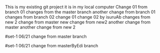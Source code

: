 This is my existing git project 
it is in my local computer
Change 01 from branch 01
changes from the master branch
another change from branch 01
changes from branch 02
change 01
change 02 by isuruAb
changes from new 2
change from master
new change from new2
another change from master
another change from new 2

#set-1 06/21
change from master branch

#set-1 06/21
change from masterByEdi branch